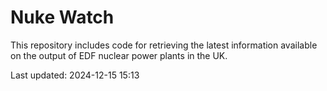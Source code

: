 # Nuke Watch

This repository includes code for retrieving the latest information available on the output of EDF nuclear power plants in the UK.

Last updated: 2024-12-15 15:13